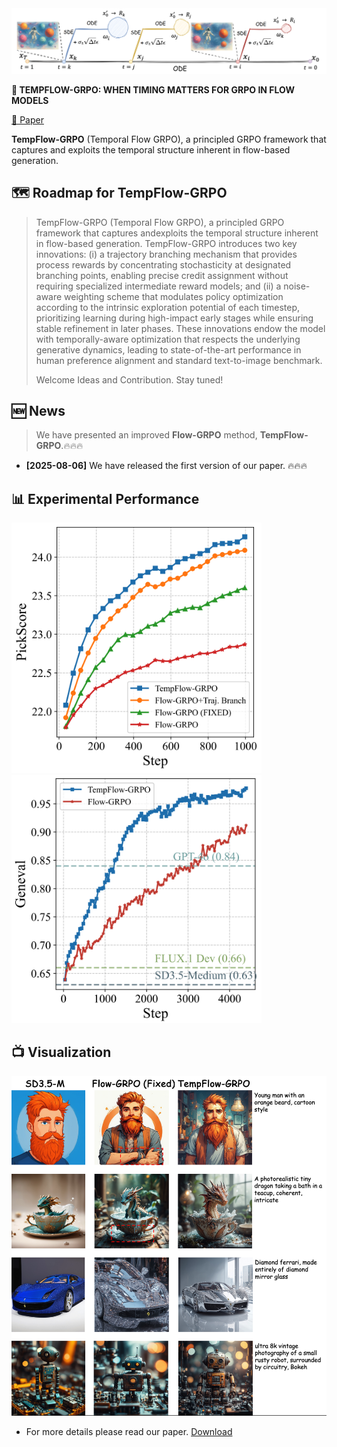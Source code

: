 <div style="text-align: center;">
    <img src="asset/figure3.jpg" alt="LOGO">
</div>


<b>🦖 TEMPFLOW-GRPO: WHEN TIMING MATTERS FOR GRPO IN FLOW MODELS </b>

<a href="https://arxiv.org/pdf/2508.04324">📝 Paper</a>

**TempFlow-GRPO** (Temporal Flow GRPO), a principled GRPO framework that captures and exploits the temporal structure inherent in flow-based generation. 

## 🗺️ Roadmap for TempFlow-GRPO
> TempFlow-GRPO (Temporal Flow GRPO), a principled GRPO framework that captures andexploits the temporal structure inherent in flow-based generation. TempFlow-GRPO introduces two key innovations: (i) a trajectory branching mechanism that provides process rewards by concentrating stochasticity at designated branching points, enabling precise credit assignment without requiring specialized intermediate reward models; and (ii) a noise-aware weighting scheme that modulates policy optimization according to the intrinsic exploration potential of each timestep, prioritizing learning during high-impact early stages while ensuring stable refinement in later phases. These innovations endow the model with temporally-aware optimization that respects the underlying generative dynamics, leading to state-of-the-art performance in human preference alignment and standard text-to-image benchmark.
> 
> Welcome Ideas and Contribution. Stay tuned!

## 🆕 News

> We have presented an improved **Flow-GRPO** method, **TempFlow-GRPO**.🔥🔥🔥
- **[2025-08-06]** We have released the first version of our paper. 🔥🔥🔥


## 📊 Experimental Performance
<img src="asset/figure2_1.jpg" alt="PickScore" width="400"/> <img src="asset/figure2.jpg" alt="Geneval" width="400"/>

## 📺 Visualization
<img src="asset/figure7.jpg" alt="PickScore" width="1024"/> 

- For more details please read our paper.
[Download](paper.pdf)


